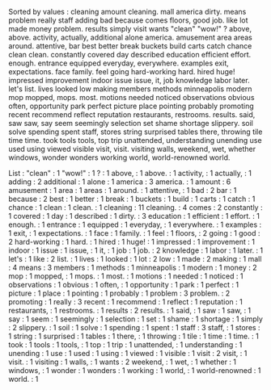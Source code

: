 Sorted by values :
cleaning amount cleaning. mall america dirty. means problem really staff adding bad because comes floors, good job. like lot made money problem. results simply visit wants "clean" "wow!" ? above, above. activity, actually, additional alone america. amusement area areas around. attentive, bar best better break buckets build carts catch chance clean clean. constantly covered day described education efficient effort. enough. entrance equipped everyday, everywhere. examples exit, expectations. face family. feel going hard-working hard. hired huge! impressed improvement indoor issue issue, it, job knowledge labor later. let's list. lives looked low making members methods minneapolis modern mop mopped, mops. most. motions needed noticed observations obvious often, opportunity park perfect picture place pointing probably promoting recent recommend reflect reputation restaurants, restrooms. results. said, saw saw, say seem seemingly selection set shame shortage slippery. soil solve spending spent staff, stores string surprised tables there, throwing tile time time. took tools tools, top trip unattended, understanding unending use used using viewed visible visit, visit. visiting walls, weekend, wet, whether windows, wonder wonders working world, world-renowned world. 

List :
"clean" : 1
"wow!" : 1
? : 1
above, : 1
above. : 1
activity, : 1
actually, : 1
adding : 2
additional : 1
alone : 1
america : 3
america. : 1
amount : 6
amusement : 1
area : 1
areas : 1
around. : 1
attentive, : 1
bad : 2
bar : 1
because : 2
best : 1
better : 1
break : 1
buckets : 1
build : 1
carts : 1
catch : 1
chance : 1
clean : 1
clean. : 1
cleaning : 11
cleaning. : 4
comes : 2
constantly : 1
covered : 1
day : 1
described : 1
dirty. : 3
education : 1
efficient : 1
effort. : 1
enough. : 1
entrance : 1
equipped : 1
everyday, : 1
everywhere. : 1
examples : 1
exit, : 1
expectations. : 1
face : 1
family. : 1
feel : 1
floors, : 2
going : 1
good : 2
hard-working : 1
hard. : 1
hired : 1
huge! : 1
impressed : 1
improvement : 1
indoor : 1
issue : 1
issue, : 1
it, : 1
job : 1
job. : 2
knowledge : 1
labor : 1
later. : 1
let's : 1
like : 2
list. : 1
lives : 1
looked : 1
lot : 2
low : 1
made : 2
making : 1
mall : 4
means : 3
members : 1
methods : 1
minneapolis : 1
modern : 1
money : 2
mop : 1
mopped, : 1
mops. : 1
most. : 1
motions : 1
needed : 1
noticed : 1
observations : 1
obvious : 1
often, : 1
opportunity : 1
park : 1
perfect : 1
picture : 1
place : 1
pointing : 1
probably : 1
problem : 3
problem. : 2
promoting : 1
really : 3
recent : 1
recommend : 1
reflect : 1
reputation : 1
restaurants, : 1
restrooms. : 1
results : 2
results. : 1
said, : 1
saw : 1
saw, : 1
say : 1
seem : 1
seemingly : 1
selection : 1
set : 1
shame : 1
shortage : 1
simply : 2
slippery. : 1
soil : 1
solve : 1
spending : 1
spent : 1
staff : 3
staff, : 1
stores : 1
string : 1
surprised : 1
tables : 1
there, : 1
throwing : 1
tile : 1
time : 1
time. : 1
took : 1
tools : 1
tools, : 1
top : 1
trip : 1
unattended, : 1
understanding : 1
unending : 1
use : 1
used : 1
using : 1
viewed : 1
visible : 1
visit : 2
visit, : 1
visit. : 1
visiting : 1
walls, : 1
wants : 2
weekend, : 1
wet, : 1
whether : 1
windows, : 1
wonder : 1
wonders : 1
working : 1
world, : 1
world-renowned : 1
world. : 1
